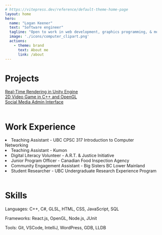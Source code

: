 ```yaml
---
# https://vitepress.dev/reference/default-theme-home-page
layout: home
hero:
  name: "Logan Keener"
  text: "Software engineer"
  tagline: "Open to work in web development, graphics programming, & more."
  image: './icons/computer_clipart.png'
  actions:
    - theme: brand
      text: About me
      link: /about
---
```

<h1>Projects</h1>

<div :class="$style.projectDisplay">
  <a href="/open-world-render" :class="$style.card">
      <div :class="$style.cardTitle">
      Real-Time Rendering in Unity Engine
      </div>
    </a>
    <a href="/eviction-game" :class="$style.card">
      <div :class="$style.cardTitle">
      2D Video Game in C++ and OpenGL
      </div>
    </a>
    <a href="/304-project" :class="$style.card">
      <div :class="$style.cardTitle">
      Social Media Admin Interface
      </div>
      <!--<a href="/304-project" :class="$style.cardText">See More</a>-->
    </a>

</div>


<br/>

<h1>Work Experience</h1>

<li>Teaching Assistant - UBC CPSC 317 Introduction to Computer Networking</li>
<li>Teaching Assistant - Kumon</li>
<li>Digital Literacy Volunteer - A.R.T. & Justice Initiative</li>
<li>Junior Program Officer - Canadian Food Inspection Agency</li>
<li>Community Engagement Assistant - Big Sisters BC Lower Mainland</li>
<li>Student Researcher - UBC Undergraduate Research Experience Program</li>

<br/>

<h1>Skills</h1>

<!-- put this in a flex display with two columns -->

Languages: C++, C#, GLSL, HTML, CSS, JavaScript, SQL

Frameworks: React.js, OpenGL, Node.js, JUnit

Tools: Git, VSCode, IntelliJ, WordPress, GDB, LLDB

<style module>
  .card {
    box-shadow: 0 1px 4px 0 #000000;
    border-radius: 25px;
    background-color:rgb(238, 242, 245, 0.4);
    display: grid;
    text-decoration: none !important;
    width: 400px;
    height: 150px;
    margin-left: 1%;
}

  .card:hover {
      box-shadow: 1px 2px 5px 1px #000000;
      font-weight: bold;
      transition: 0.2s;
  }

  .cardTitle {
      font-size: 30px;
      text-align: center;
      margin-inline: 10%;
      margin-top: 10%;
      line-height: 35px;
      color:black;
      opacity: 1.0;
      text-decoration: none;
  }

  .projectDisplay {
    margin-top: 10px;
    display: flex;
    flex-direction: row;
    justify-content: center;
}
</style>